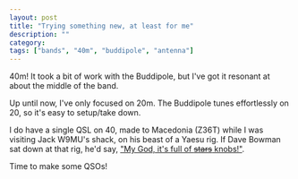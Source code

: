 ```yaml
---
layout: post
title: "Trying something new, at least for me"
description: ""
category:
tags: ["bands", "40m", "buddipole", "antenna"]
---
```


40m!
It took a bit of work with the Buddipole, but I've got it resonant at about the middle of the band.

Up until now, I've only focused on 20m. The Buddipole tunes effortlessly on 20, so it's easy to setup/take down.

I do have a single QSL on 40, made to Macedonia (Z36T) while I was visiting Jack W9MU's shack, on his beast of a Yaesu rig. If Dave Bowman sat down at that rig, he'd say, ["My God, it's full of ~~stars~~ knobs!"][omgstars].

Time to make some QSOs!


[omgstars]: https://www.youtube.com/watch?v=oALxLNOhI6I
